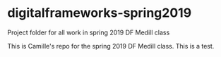 # digitalframeworks-spring2019
Project folder for all work in spring 2019 DF Medill class

This is Camille's repo for the spring 2019 DF Medill class. This is a test. 

